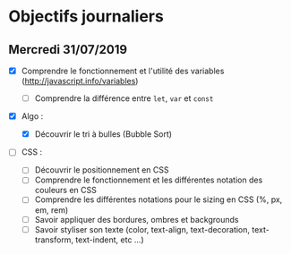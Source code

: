 # Objectifs journaliers

## Mercredi 31/07/2019

- [x] Comprendre le fonctionnement et l'utilité des variables (http://javascript.info/variables)

  - [ ] Comprendre la différence entre `let`, `var` et `const`

- [x] Algo :

  - [x] Découvrir le tri à bulles (Bubble Sort)

- [ ] CSS :
  - [ ] Découvrir le positionnement en CSS
  - [ ] Comprendre le fonctionnement et les différentes notation des couleurs en CSS
  - [ ] Comprendre les différentes notations pour le sizing en CSS (%, px, em, rem)
  - [ ] Savoir appliquer des bordures, ombres et backgrounds
  - [ ] Savoir styliser son texte (color, text-align, text-decoration, text-transform, text-indent, etc …)

